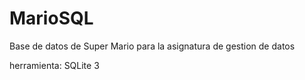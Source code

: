 # MarioSQL
Base de datos de Super Mario para la asignatura de gestion de datos

herramienta: SQLite 3
